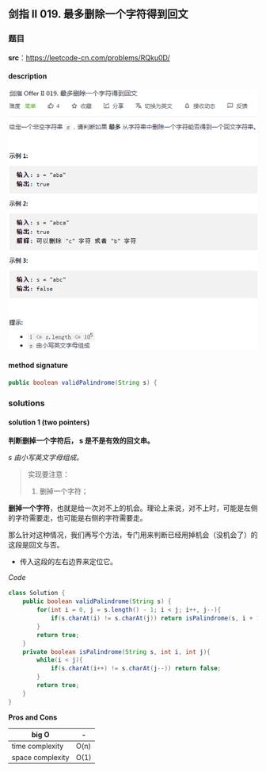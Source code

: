 ## 剑指 II 019. 最多删除一个字符得到回文

### 题目

**src**：https://leetcode-cn.com/problems/RQku0D/

#### description

<div align="center"> <img src="../pics/labels/CIii_019.png"/> </div>

#### method signature

```java
public boolean validPalindrome(String s) {
```

### solutions

#### solution 1 (two pointers)

**判断删掉一个字符后， s 是不是有效的回文串。**

*s 由小写英文字母组成。*

> 实现要注意：
>
> 1. 删掉一个字符；

**删掉一个字符**，也就是给一次对不上的机会。理论上来说，对不上时，可能是左侧的字符需要走，也可能是右侧的字符需要走。

那么针对这种情况，我们再写个方法，专门用来判断已经用掉机会（没机会了）的这段是回文与否。

* 传入这段的左右边界来定位它。



*Code*

```java
class Solution {
    public boolean validPalindrome(String s) {
        for(int i = 0, j = s.length() - 1; i < j; i++, j--){
            if(s.charAt(i) != s.charAt(j)) return isPalindrome(s, i + 1, j) || isPalindrome(s, i, j - 1);
        }
        return true;
    }
    private boolean isPalindrome(String s, int i, int j){
        while(i < j){
            if(s.charAt(i++) != s.charAt(j--)) return false;
        }
        return true;
    }
}
```

**Pros and Cons**

| big O            | -    |
| ---------------- | ---- |
| time complexity  | O(n) |
| space complexity | O(1) |

